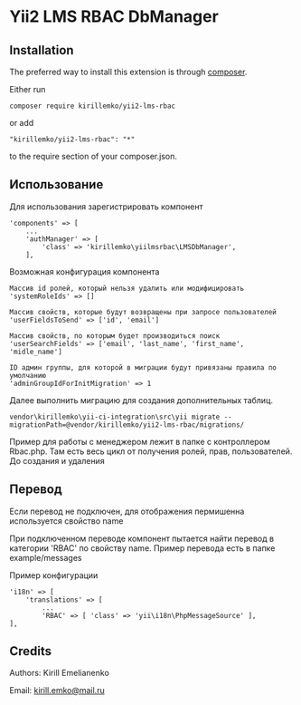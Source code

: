 Yii2 LMS RBAC DbManager
=========================


Installation
------------

The preferred way to install this extension is through [composer](http://getcomposer.org/download/).

Either run

```
composer require kirillemko/yii2-lms-rbac
```

or add

```
"kirillemko/yii2-lms-rbac": "*"
```

to the require section of your composer.json.


Использование
-----

Для использования зарегистрировать компонент
```
'components' => [
    ...
    'authManager' => [
        'class' => 'kirillemko\yiilmsrbac\LMSDbManager',
    ],
```

Возможная конфигурация компонента
```
Массив id ролей, который нельзя удалить или модифицировать
'systemRoleIds' => []

Массив свойств, которые будут возвращены при запросе пользователей
'userFieldsToSend' => ['id', 'email']

Массив свойств, по которым будет производиться поиск
'userSearchFields' => ['email', 'last_name', 'first_name', 'midle_name']

ID админ группы, для которой в миграции будут привязаны правила по умолчанию
'adminGroupIdForInitMigration' => 1
```

Далее выполнить миграцию для создания дополнительных таблиц.
```
vendor\kirillemko\yii-ci-integration\src\yii migrate --migrationPath=@vendor/kirillemko/yii2-lms-rbac/migrations/
```

Пример для работы с менеджером лежит в папке с контроллером Rbac.php. Там есть весь цикл от получения ролей, прав, пользователей. До создания и удаления

Перевод
-----

Если перевод не подключен, для отображения пермишенна используется свойство name

При подключенном переводе компонент пытается найти перевод в категории 'RBAC' по свойству name. Пример перевода есть в папке example/messages

Пример конфигурации

```
'i18n' => [
    'translations' => [
        ...
        'RBAC' => [ 'class' => 'yii\i18n\PhpMessageSource' ],
],
```

Credits
-------

Authors: Kirill Emelianenko

Email: kirill.emko@mail.ru

